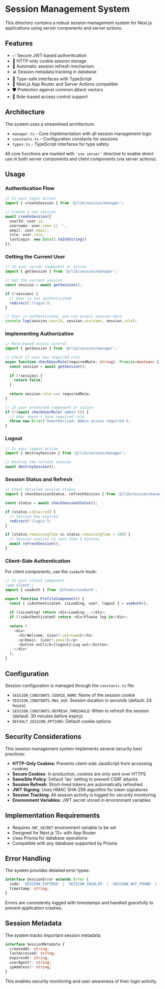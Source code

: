 # Session Management System

This directory contains a robust session management system for Next.js applications using server components and server actions.

## Features

- ✅ Secure JWT-based authentication
- 🍪 HTTP-only cookie session storage
- 🔄 Automatic session refresh mechanism
- 📊 Session metadata tracking in database
- 📝 Type-safe interfaces with TypeScript
- 🚀 Next.js App Router and Server Actions compatible
- 🛡️ Protection against common attack vectors
- 🔐 Role-based access control support

## Architecture

The system uses a streamlined architecture:

- `manager.ts` - Core implementation with all session management logic
- `constants.ts` - Configuration constants for sessions
- `types.ts` - TypeScript interfaces for type safety

All core functions are marked with `'use server'` directive to enable direct use in both server components and client components (via server actions).

## Usage

### Authentication Flow

```typescript
// In your login action
import { createSession } from '@/lib/session/manager';

// Create a new session
await createSession({
  userId: user.id,
  username: user.name || '',
  email: user.email,
  role: user.role,
  lastLogin: new Date().toISOString()
});
```

### Getting the Current User

```typescript
// In your server component or action
import { getSession } from '@/lib/session/manager';

// Get the current session
const session = await getSession();

if (!session) {
  // User is not authenticated 
  redirect('/login');
}

// User is authenticated, you can access session data
console.log(session.userId, session.username, session.role);
```

### Implementing Authorization

```typescript
// Role-based access control
import { getSession } from '@/lib/session/manager';

// Check if user has required role
async function checkUserRole(requiredRole: string): Promise<boolean> {
  const session = await getSession();
  
  if (!session) {
    return false;
  }
  
  return session.role === requiredRole;
}

// In your protected component or action
if (!(await checkUserRole('admin'))) {
  // User doesn't have required role
  throw new Error('Unauthorized: Admin access required');
}
```

### Logout

```typescript
// In your logout action
import { destroySession } from '@/lib/session/manager';

// Destroy the current session
await destroySession();
```

### Session Status and Refresh

```typescript
// Check detailed session status
import { checkSessionStatus, refreshSession } from '@/lib/session/manager';

const status = await checkSessionStatus();

if (status.isExpired) {
  // Session has expired
  redirect('/login');
}

if (status.remainingTime && status.remainingTime < 300) {
  // Session expires in less than 5 minutes
  await refreshSession();
}
```

### Client-Side Authentication

For client components, use the `useAuth` hook:

```typescript
// In your client component
'use client';
import { useAuth } from '@/hooks/useAuth';

export function ProfileComponent() {
  const { isAuthenticated, isLoading, user, logout } = useAuth();
  
  if (isLoading) return <div>Loading...</div>;
  if (!isAuthenticated) return <div>Please log in</div>;
  
  return (
    <div>
      <h1>Welcome, {user?.username}</h1>
      <p>Email: {user?.email}</p>
      <button onClick={logout}>Log out</button>
    </div>
  );
}
```

## Configuration

Session configuration is managed through the `constants.ts` file:

- `SESSION_CONSTANTS.COOKIE_NAME`: Name of the session cookie
- `SESSION_CONSTANTS.MAX_AGE`: Session duration in seconds (default: 24 hours)
- `SESSION_CONSTANTS.REFRESH_THRESHOLD`: When to refresh the session (default: 30 minutes before expiry)
- `DEFAULT_SESSION_OPTIONS`: Default cookie options

## Security Considerations

This session management system implements several security best practices:

- **HTTP-Only Cookies**: Prevents client-side JavaScript from accessing cookies
- **Secure Cookies**: In production, cookies are only sent over HTTPS
- **SameSite Policy**: Default 'lax' setting to prevent CSRF attacks
- **Session Refresh**: Short-lived tokens are automatically refreshed
- **JWT Signing**: Uses HMAC SHA-256 algorithm for token signatures
- **Session Tracking**: All session activity is logged for security monitoring
- **Environment Variables**: JWT secret stored in environment variables

## Implementation Requirements

- Requires `JWT_SECRET` environment variable to be set
- Designed for Next.js 13+ with App Router
- Uses Prisma for database operations
- Compatible with any database supported by Prisma

## Error Handling

The system provides detailed error types:

```typescript
interface SessionError extends Error {
  code: 'SESSION_EXPIRED' | 'SESSION_INVALID' | 'SESSION_NOT_FOUND' | 'JWT_INVALID';
  timestamp: string;
}
```

Errors are consistently logged with timestamps and handled gracefully to prevent application crashes.

## Session Metadata

The system tracks important session metadata:

```typescript
interface SessionMetadata {
  createdAt: string;
  lastAccessed: string;
  expiresAt: string;
  userAgent?: string;
  ipAddress?: string;
}
```

This enables security monitoring and user awareness of their login activity. 